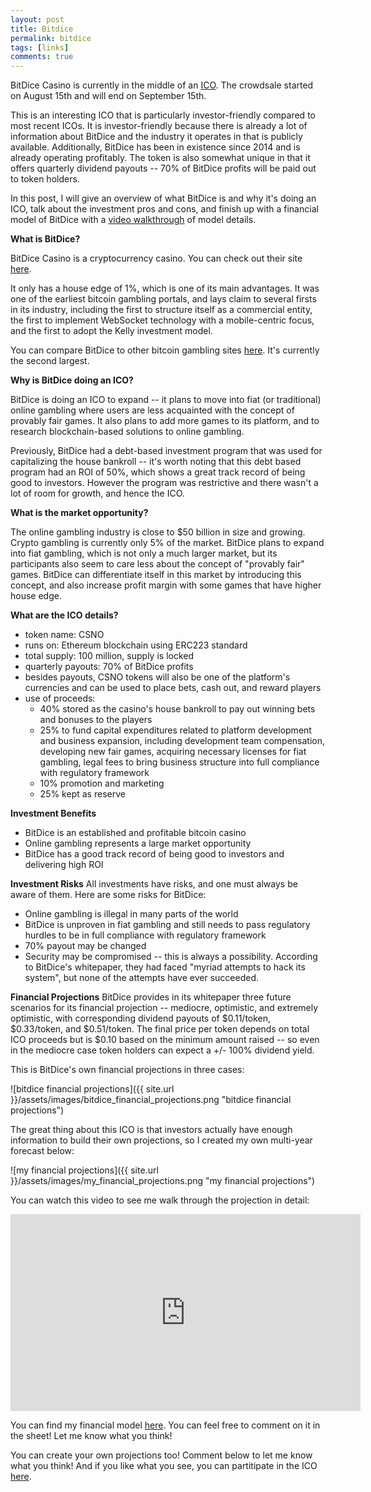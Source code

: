 ```yaml
---
layout: post
title: Bitdice
permalink: bitdice
tags: [links]
comments: true
---
```


BitDice Casino is currently in the middle of an <a href = 'https://ico.bitdice.me/'>ICO</a>. The crowdsale started on August 15th and will end on September 15th. 

This is an interesting ICO that is particularly investor-friendly compared to most recent ICOs. It is investor-friendly because there is already a lot of information about BitDice and the industry it operates in that is publicly available. Additionally, BitDice has been in existence since 2014 and is already operating profitably. The token is also somewhat unique in that it offers quarterly dividend payouts -- 70% of BitDice profits will be paid out to token holders.

In this post, I will give an overview of what BitDice is and why it's doing an ICO, talk about the investment pros and cons, and finish up with a financial model of BitDice with a <a href = 'https://youtu.be/0oVlJezAWVU'>video walkthrough</a> of model details.

<strong>What is BitDice?</strong>

BitDice Casino is a cryptocurrency casino. You can check out their site <a href = 'https://www.bitdice.me/'>here</a>.

It only has a house edge of 1%, which is one of its main advantages. It was one of the earliest bitcoin gambling portals, and lays claim to several firsts in its industry, including the first to structure itself as a commercial entity, the first to implement WebSocket technology with a mobile-centric focus, and the first to adopt the Kelly investment model. 

You can compare BitDice to other bitcoin gambling sites <a href = 'https://dicesites.com/'>here</a>. It's currently the second largest.


<strong>Why is BitDice doing an ICO?</strong>

BitDice is doing an ICO to expand -- it plans to move into fiat (or traditional) online gambling where users are less acquainted with the concept of provably fair games. It also plans to add more games to its platform, and to research blockchain-based solutions to online gambling. 

Previously, BitDice had a debt-based investment program that was used for capitalizing the house bankroll -- it's worth noting that this debt based program had an ROI of 50%, which shows a great track record of being good to investors. However the program was restrictive and there wasn't a lot of room for growth, and hence the ICO.


<strong>What is the market opportunity?</strong>

The online gambling industry is close to $50 billion in size and growing. Crypto gambling is currently only 5% of the market. BitDice plans to expand into fiat gambling, which is not only a much larger market, but its participants also seem to care less about the concept of "provably fair" games. BitDice can differentiate itself in this market by introducing this concept, and also increase profit margin with some games that have higher house edge.


<strong>What are the ICO details?</strong>
- token name: CSNO
- runs on: Ethereum blockchain using ERC223 standard
- total supply: 100 million, supply is locked
- quarterly payouts: 70% of BitDice profits
- besides payouts, CSNO tokens will also be one of the platform's currencies and can be used to place bets, cash out, and reward players
- use of proceeds:
	- 40% stored as the casino's house bankroll to pay out winning bets and bonuses to the players
	- 25% to fund capital expenditures related to platform development and business expansion, including development team compensation, developing new fair games, acquiring necessary licenses for fiat gambling, legal fees to bring business structure into full compliance with regulatory framework
	- 10% promotion and marketing 
	- 25% kept as reserve


<strong>Investment Benefits</strong>
- BitDice is an established and profitable bitcoin casino
- Online gambling represents a large market opportunity
- BitDice has a good track record of being good to investors and delivering high ROI


<strong>Investment Risks</strong>
All investments have risks, and one must always be aware of them. Here are some risks for BitDice:
- Online gambling is illegal in many parts of the world
- BitDice is unproven in fiat gambling and still needs to pass regulatory hurdles to be in full compliance with regulatory framework
- 70% payout may be changed
- Security may be compromised -- this is always a possibility. According to BitDice's whitepaper, they had faced "myriad attempts to hack its system", but none of the attempts have ever succeeded.


<strong>Financial Projections</strong>
BitDice provides in its whitepaper three future scenarios for its financial projection -- mediocre, optimistic, and extremely optimistic, with corresponding dividend payouts of $0.11/token, $0.33/token, and $0.51/token. The final price per token depends on total ICO proceeds but is $0.10 based on the minimum amount raised -- so even in the mediocre case token holders can expect a +/- 100% dividend yield. 

This is BitDice's own financial projections in three cases:

![bitdice financial projections]({{ site.url }}/assets/images/bitdice_financial_projections.png "bitdice financial projections")

The great thing about this ICO is that investors actually have enough information to build their own projections, so I created my own multi-year forecast below:

![my financial projections]({{ site.url }}/assets/images/my_financial_projections.png "my financial projections")

You can watch this video to see me walk through the projection in detail:

<iframe width="560" height="315" src="https://www.youtube.com/embed/0oVlJezAWVU" frameborder="0" allowfullscreen></iframe>

You can find my financial model <a href = 'https://docs.google.com/spreadsheets/d/15vOZ9tjHpYhbfYxzCzLANaeCXB3jnPcTVSlY5DIqmGM/edit#gid=0'>here</a>. You can feel free to comment on it in the sheet! Let me know what you think!

You can create your own projections too! Comment below to let me know what you think! And if you like what you see, you can partitipate in the ICO <a href = 'https://ico.bitdice.me/'>here</a>.
